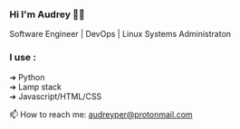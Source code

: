 ### Hi I'm Audrey 👋🏼
Software Engineer | DevOps | Linux Systems Administraton

### I use : 
➜ Python <br />
➜ Lamp stack <br />
➜ Javascript/HTML/CSS <br /> 

📫 How to reach me: audreyper@protonmail.com
